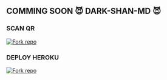 ## COMMING SOON 😈 DARK-SHAN-MD 😈

### SCAN QR 

<a href='https://darkshan-qr-03bc7ae2ad19.herokuapp.com/' target="_blank"><img alt='Fork repo' src='https://img.shields.io/badge/SCAN QR CODE-brown?style=for-the-badge&logo=qr&logoColor=white'/></a>

### DEPLOY HEROKU

<a href='https://dashboard.heroku.com/new?template=https://github.com/kushansewmina1234/DARK-SHAN-MD' target="_blank"><img alt='Fork repo' src='https://img.shields.io/badge/DEPLOY HEROKU-pink?style=for-the-badge&logo=heroku&logoColor=white'/></a>
